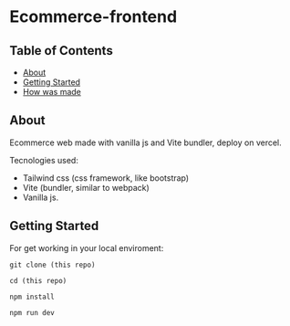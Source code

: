 # Ecommerce-frontend

## Table of Contents

- [About](#about)
- [Getting Started](#getting_started)
- [How was made](#how_was_made)

## About <a name = "about"></a>

Ecommerce web made with vanilla js and Vite bundler, deploy on vercel.

Tecnologies used:

- Tailwind css (css framework, like bootstrap)
- Vite (bundler, similar to webpack)
- Vanilla js.

## Getting Started <a name = "getting_started"></a>

For get working in your local enviroment:

`git clone (this repo)`

`cd (this repo)`

`npm install`

`npm run dev`







